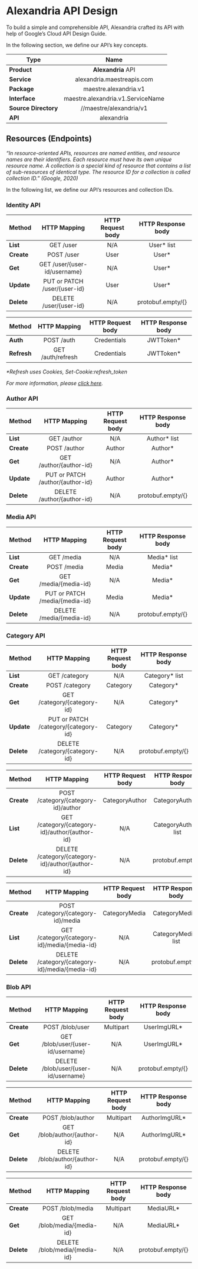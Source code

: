# Alexandria API Design
To build a simple and comprehensible API, Alexandria crafted its API with help of Google’s Cloud API Design Guide.

In the following section, we define our API’s key concepts.

| **Type**                |  **Name**                            |
|-------------------------|:------------------------------------:|
| **Product**             |  **Alexandria** API                  |
| **Service**             |  alexandria.maestreapis.com          |
| **Package**             |  maestre.alexandria.v1               |
| **Interface**           |  maestre.alexandria.v1.ServiceName   |
| **Source Directory**    |  //maestre/alexandria/v1             |
| **API**                 |  alexandria                          |


## Resources (Endpoints)
_“In resource-oriented APIs, resources are named entities, and resource names are their identifiers. Each resource must have its own unique resource name. A collection is a special kind of resource that contains a list of sub-resources of identical type. The resource ID for a collection is called collection ID.” (Google, 2020)_

In the following list, we define our API’s resources and collection IDs.

### Identity API
| Method     |     HTTP Mapping                |  HTTP Request body |  HTTP Response body    |
|------------|:-------------------------------:|:------------------:|:----------------------:|
| **List**   |  GET /user                      |   N/A              |   User* list           |
| **Create** |  POST /user                     |   User             |   User*                |
| **Get**    |  GET /user/{user-id/username}   |   N/A              |   User*                |
| **Update** |  PUT or PATCH /user/{user-id}   |   User             |   User*                |
| **Delete** |  DELETE /user/{user-id}         |   N/A              |   protobuf.empty/{}    |

| Method      |     HTTP Mapping                |  HTTP Request body |  HTTP Response body    |
|-------------|:-------------------------------:|:------------------:|:----------------------:|
| **Auth**    |  POST /auth                     |   Credentials      |   JWTToken*            |
| **Refresh** |  GET /auth/refresh              |   Credentials      |   JWTToken*            |

_*Refresh uses Cookies, Set-Cookie:refresh_token_

_For more information, please [click here](https://hasura.io/blog/best-practices-of-using-jwt-with-graphql/)._

### Author API
| Method     |     HTTP Mapping                    |  HTTP Request body |  HTTP Response body    |
|------------|:-----------------------------------:|:------------------:|:----------------------:|
| **List**   |  GET /author                        |   N/A              |   Author* list         |
| **Create** |  POST /author                       |   Author           |   Author*              |
| **Get**    |  GET /author/{author-id}            |   N/A              |   Author*              |
| **Update** |  PUT or PATCH /author/{author-id}   |   Author           |   Author*              |
| **Delete** |  DELETE /author/{author-id}         |   N/A              |   protobuf.empty/{}    |


### Media API
| Method     |     HTTP Mapping                  |  HTTP Request body |  HTTP Response body   |
|------------|:---------------------------------:|:------------------:|:---------------------:|
| **List**   |  GET /media                       |   N/A              |   Media* list         |
| **Create** |  POST /media                      |   Media            |   Media*              |
| **Get**    |  GET /media/{media-id}            |   N/A              |   Media*              |
| **Update** |  PUT or PATCH /media/{media-id}   |   Media            |   Media*              |
| **Delete** |  DELETE /media/{media-id}         |   N/A              |   protobuf.empty/{}   |


### Category API
| Method     |     HTTP Mapping                                     |  HTTP Request body    |  HTTP Response body       |
|------------|:----------------------------------------------------:|:---------------------:|:-------------------------:|
| **List**   |  GET /category                                       |   N/A                 |   Category* list          |
| **Create** |  POST /category                                      |   Category            |   Category*               |
| **Get**    |  GET /category/{category-id}                         |   N/A                 |   Category*               |
| **Update** |  PUT or PATCH /category/{category-id}                |   Category            |   Category*               |
| **Delete** |  DELETE /category/{category-id}                      |   N/A                 |   protobuf.empty/{}       |

| Method     |     HTTP Mapping                                     |  HTTP Request body    |  HTTP Response body       |
|------------|:----------------------------------------------------:|:---------------------:|:-------------------------:|
| **Create** |  POST /category/{category-id}/author                 |   CategoryAuthor      |   CategoryAuthor*         |
| **List**   |  GET /category/{category-id}/author/{author-id}      |   N/A                 |   CategoryAuthor* list    |
| **Delete** |  DELETE /category/{category-id}/author/{author-id}   |   N/A                 |   protobuf.empty/{}       |

| Method     |     HTTP Mapping                                     |  HTTP Request body    |  HTTP Response body       |
|------------|:----------------------------------------------------:|:---------------------:|:-------------------------:|
| **Create** |  POST /category/{category-id}/media                  |   CategoryMedia       |   CategoryMedia*          |
| **List**   |  GET /category/{category-id}/media/{media-id}        |   N/A                 |   CategoryMedia* list     |
| **Delete** |  DELETE /category/{category-id}/media/{media-id}     |   N/A                 |   protobuf.empty/{}       |


### Blob API
| Method     |     HTTP Mapping                             |  HTTP Request body    |  HTTP Response body       |
|------------|:--------------------------------------------:|:---------------------:|:-------------------------:|
| **Create** |  POST /blob/user                             |   Multipart           |   UserImgURL*             |
| **Get**    |  GET /blob/user/{user-id/username}           |   N/A                 |   UserImgURL*             |
| **Delete** |  DELETE /blob/user/{user-id/username}        |   N/A                 |   protobuf.empty/{}       |

| Method     |     HTTP Mapping                             |  HTTP Request body    |  HTTP Response body       |
|------------|:--------------------------------------------:|:---------------------:|:-------------------------:|
| **Create** |  POST /blob/author                           |   Multipart           |   AuthorImgURL*           |
| **Get**    |  GET /blob/author/{author-id}                |   N/A                 |   AuthorImgURL*           |
| **Delete** |  DELETE /blob/author/{author-id}             |   N/A                 |   protobuf.empty/{}       |

| Method     |     HTTP Mapping                             |  HTTP Request body    |  HTTP Response body       |
|------------|:--------------------------------------------:|:---------------------:|:-------------------------:|
| **Create** |  POST /blob/media                            |   Multipart           |   MediaURL*               |
| **Get**    |  GET /blob/media/{media-id}                  |   N/A                 |   MediaURL*               |
| **Delete** |  DELETE /blob/media/{media-id}               |   N/A                 |   protobuf.empty/{}       |

